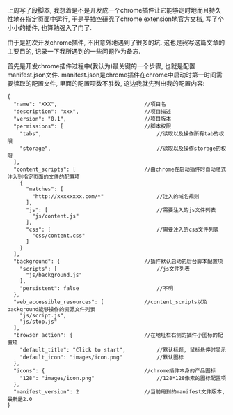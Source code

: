 上周写了段脚本, 我想着是不是开发成一个chrome插件让它能够定时地而且持久性地在指定页面中运行, 于是乎抽空研究了chrome extension地官方文档, 
写了个小小的插件, 也算勉强入了门了.

由于是初次开发chrome插件, 不出意外地遇到了很多的坑. 这也是我写这篇文章的主要目的, 记录一下我所遇到的一些问题作为备忘.

首先是开发chrome插件过程中(我认为)最关键的一个步骤, 也就是配置manifest.json文件. manifest.json是chrome插件在chrome中启动时第一时间需要读取的配置文件, 
里面的配置项数不胜数, 这边我就先列出我的配置内容:

    {
      "name": "XXX",                            //项目名
      "description": "xxx",                     //项目描述
      "version": "0.1",                         //项目版本
      "permissions": [                          //脚本权限
        "tabs",                                     //读取以及操作所有tab的权限
        "storage",                                  //读取以及操作storage的权限
      ],
      "content_scripts": [                      //由chrome在启动插件时自动隐式注入到指定页面的文件的配置项
        {
          "matches": [      
            "http://xxxxxxxx.com/*"                 //注入的域名规则
          ],
          "js": [                                   //需要注入的js文件列表
            "js/content.js"             
          ],
          "css": [                                  //需要注入的css文件列表
            "css/content.css"
          ]
        }
      ],
      "background": {                           //插件默认启动的后台脚本配置项
        "scripts": [                                //js文件列表
          "js/background.js"
        ],
        "persistent": false                         //不明
      },
      "web_accessible_resources": [             //content_scripts以及background能够操作的资源文件列表
        "js/script.js",
        "js/stop.js"
      ],
      "browser_action": {                       //在地址栏右侧的插件小图标的配置项
        "default_title": "Click to start",          //默认标题, 鼠标悬停时显示
        "default_icon": "images/icon.png"           //默认图标
      },
      "icons": {                                //chrome插件本身的产品图标
        "128": "images/icon.png"                    //128*128像素的图标配置项
      },
      "manifest_version": 2                     //当前用到的manifest文件版本, 最新是2.0
    }